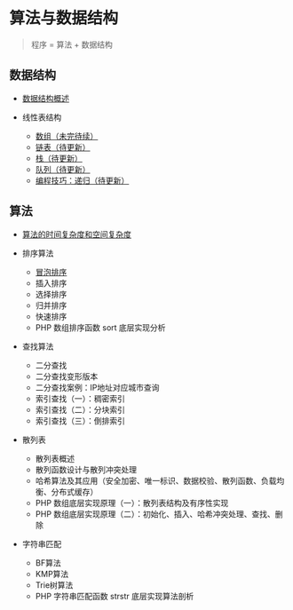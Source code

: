 # 算法与数据结构

> 程序 = 算法 + 数据结构

## 数据结构

- [数据结构概述](data-struct-1.md)

- 线性表结构
    - [数组（未完待续）](data-struct-tree.md)
    - [链表（待更新）]()
    - [栈（待更新）]()
    - [队列（待更新）]()
    - [编程技巧：递归（待更新）]()

## 算法

- [算法的时间复杂度和空间复杂度](complexity.md)

- 排序算法
    - [冒泡排序](bubble-sort.md)
    - 插入排序
    - 选择排序
    - 归并排序
    - 快速排序
    - PHP 数组排序函数 sort 底层实现分析

- 查找算法
    - 二分查找
    - 二分查找变形版本
    - 二分查找案例：IP地址对应城市查询
    - 索引查找（一）：稠密索引
    - 索引查找（二）：分块索引
    - 索引查找（三）：倒排索引
    
- 散列表
    - 散列表概述
    - 散列函数设计与散列冲突处理
    - 哈希算法及其应用（安全加密、唯一标识、数据校验、散列函数、负载均衡、分布式缓存）
    - PHP 数组底层实现原理（一）：散列表结构及有序性实现
    - PHP 数组底层实现原理（二）：初始化、插入、哈希冲突处理、查找、删除

- 字符串匹配
    - BF算法
    - KMP算法
    - Trie树算法
    - PHP 字符串匹配函数 strstr 底层实现算法剖析

